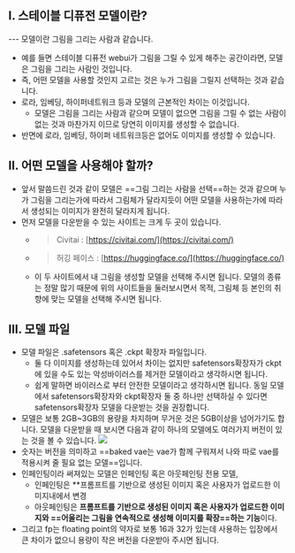 ## Ⅰ. 스테이블 디퓨전 모델이란? 
--- 모델이란 그림을 그리는 사람과 같습니다. 
- 예를 들면 스테이블 디퓨전 webui가 그림을 그릴 수 있게 해주는 공간이라면, 모델은 그림을 그리는 사람인 것입니다. 
- 즉, 어떤 모델을 사용할 것인지 고르는 것은 누가 그림을 그릴지 선택하는 것과 같습니다. 
- 로라, 임베딩, 하이퍼네트워크 등과 모델의 근본적인 차이는 이것입니다. 
	- 모델은 그림을 그리는 사람과 같으며 모델이 없으면 그림을 그릴 수 없는 사람이 없는 것과 마찬가지 이므로 당연히 이미지를 생성할 수 없습니다. 
- 반면에 로라, 임베딩, 하이퍼 네트워크등은 없어도 이미지를 생성할 수 있습니다. 
## Ⅱ. 어떤 모델을 사용해야 할까? 
- 앞서 말씀드린 것과 같이 모델은 ==그림 그리는 사람을 선택==하는 것과 같으며 누가 그림을 그리는가에 따라서 그림체가 달라지듯이 어떤 모델을 사용하는가에 따라서 생성되는 이미지가 완전히 달라지게 됩니다. 
- 먼저 모델을 다운받을 수 있는 사이트는 크게 두 곳이 있습니다. 
	- > Civitai : [https://civitai.com/](https://civitai.com/) 
	- > 허깅 페이스 : [https://huggingface.co/](https://huggingface.co/) 
	- 이 두 사이트에서 내 그림을 생성할 모델을 선택해 주시면 됩니다. 모델의 종류는 정말 많기 때문에 위의 사이트들을 둘러보시면서 목적, 그림체 등 본인의 취향에 맞는 모델을 선택해 주시면 됩니다. 
## Ⅲ. 모델 파일 
- 모델 파일은 .safetensors 혹은 .ckpt 확장자 파일입니다. 
	- 둘 다 이미지를 생성하는데 있어서 차이는 없지만 safetensors확장자가 ckpt에 있을 수도 있는 악성바이러스를 제거한 모델이라고 생각하시면 됩니다.
	- 쉽게 말하면 바이러스로 부터 안전한 모델이라고 생각하시면 됩니다. 동일 모델에서 safetensors확장자와 ckpt확장자 둘 중 하나만 선택하실 수 있다면 safetensors확장자 모델을 다운받는 것을 권장합니다. 
- 모델은 보통 2GB~3GB의 용량을 차지하며 무거운 것은 5GB이상을 넘어가기도 합니다. 모델을 다운받을 때 보시면 다음과 같이 하나의 모델에도 여러가지 버전이 있는 것을 볼 수 있습니다. ![](https://img1.daumcdn.net/thumb/R1280x0/?scode=mtistory2&fname=https%3A%2F%2Fblog.kakaocdn.net%2Fdn%2FKqjBF%2Fbtr5ia47yL0%2FABZHQkWC19wGDJQvMcfZj0%2Fimg.png) 
- 숫자는 버전을 의미하고 ==baked vae는 vae가 함께 구워져서 나와 따로 vae를 적용시켜 줄 필요 없는 모델==입니다. 
- 인페인팅이라 써져있는 모델은 인페인팅 혹은 아웃페인팅 전용 모델, 
	- 인페인팅은 **프롬프트를 기반으로 생성된 이미지 혹은 사용자가 업로드한 이미지내에서 변경
	- 아웃페인팅은 **프롬프트를 기반으로 생성된 이미지 혹은 사용자가 업로드한 이미지와 ==어울리는 그림을 연속적으로 생성해 이미지를 확장==하는 기능**이다.
- 그리고 fp는 floating point의 약자로 보통 16과 32가 있는데 사용하는 입장에서 큰 차이가 없으니 용량이 작은 버전을 다운받아 주시면 됩니다. 